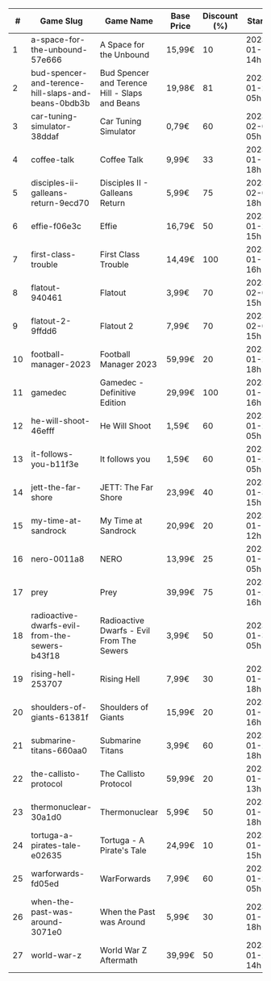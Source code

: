 |#|Game Slug|Game Name|Base Price|Discount (%)|Starts|Ends|
|---|---|---|---|---|---|---|
|1|a-space-for-the-unbound-57e666|A Space for the Unbound|15,99€|10|2023-01-19 14h|2023-01-26 14h|
|2|bud-spencer-and-terence-hill-slaps-and-beans-0bdb3b|Bud Spencer and Terence Hill - Slaps and Beans|19,98€|81|2023-01-27 05h|2023-02-12 05h|
|3|car-tuning-simulator-38ddaf|Car Tuning Simulator|0,79€|60|2023-02-05 05h|2023-02-24 05h|
|4|coffee-talk|Coffee Talk|9,99€|33|2023-01-17 18h|2023-01-24 18h|
|5|disciples-ii-galleans-return-9ecd70|Disciples II - Galleans Return|5,99€|75|2023-02-02 18h|2023-02-16 18h|
|6|effie-f06e3c|Effie|16,79€|50|2023-01-20 15h|2023-02-06 15h|
|7|first-class-trouble|First Class Trouble|14,49€|100|2023-01-12 16h|2023-01-19 16h|
|8|flatout-940461|Flatout|3,99€|70|2023-02-06 15h|2023-02-20 15h|
|9|flatout-2-9ffdd6|Flatout 2|7,99€|70|2023-02-06 15h|2023-02-20 15h|
|10|football-manager-2023|Football Manager 2023|59,99€|20|2023-01-26 18h|2023-02-02 18h|
|11|gamedec|Gamedec - Definitive Edition|29,99€|100|2023-01-12 16h|2023-01-19 16h|
|12|he-will-shoot-46efff|He Will Shoot|1,59€|60|2023-01-25 05h|2023-02-08 05h|
|13|it-follows-you-b11f3e|It follows you|1,59€|60|2023-01-24 05h|2023-02-08 05h|
|14|jett-the-far-shore|JETT: The Far Shore|23,99€|40|2023-01-31 15h|2023-02-14 15h|
|15|my-time-at-sandrock|My Time at Sandrock|20,99€|20|2023-01-16 12h|2023-01-25 12h|
|16|nero-0011a8|NERO|13,99€|25|2023-01-13 05h|2023-01-20 05h|
|17|prey|Prey|39,99€|75|2023-01-24 16h|2023-01-31 16h|
|18|radioactive-dwarfs-evil-from-the-sewers-b43f18|Radioactive Dwarfs - Evil From The Sewers|3,99€|50|2023-01-31 05h|2023-02-07 05h|
|19|rising-hell-253707|Rising Hell|7,99€|30|2023-01-17 18h|2023-01-24 18h|
|20|shoulders-of-giants-61381f|Shoulders of Giants|15,99€|20|2023-01-12 16h|2023-01-26 16h|
|21|submarine-titans-660aa0|Submarine Titans|3,99€|60|2023-01-20 18h|2023-01-24 18h|
|22|the-callisto-protocol|The Callisto Protocol|59,99€|20|2023-01-12 13h|2023-01-19 13h|
|23|thermonuclear-30a1d0|Thermonuclear|5,99€|50|2023-01-17 18h|2023-01-24 18h|
|24|tortuga-a-pirates-tale-e02635|Tortuga - A Pirate's Tale|24,99€|10|2023-01-19 15h|2023-01-25 15h|
|25|warforwards-fd05ed|WarForwards|7,99€|60|2023-01-24 05h|2023-01-31 05h|
|26|when-the-past-was-around-3071e0|When the Past was Around|5,99€|30|2023-01-18 18h|2023-01-24 18h|
|27|world-war-z|World War Z Aftermath|39,99€|50|2023-01-23 14h|2023-01-30 01h|
